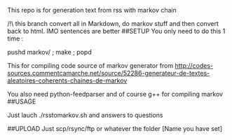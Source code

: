 This repo is for generation text from rss with markov chain

/!\ this branch convert all in Markdown, do markov stuff and then convert back to html. IMO sentences are better
##SETUP
You only need to do this 1 time :

pushd markov/ ; make ; popd

This for compiling code source of markov generator from http://codes-sources.commentcamarche.net/source/52286-generateur-de-textes-aleatoires-coherents-chaines-de-markov

You also need python-feedparser and of course g++ for compiling markov
##USAGE

Just lauch ./rsstomarkov.sh and answers to questions


##UPLOAD
Just scp/rsync/ftp or whatever the folder [Name you have set]
